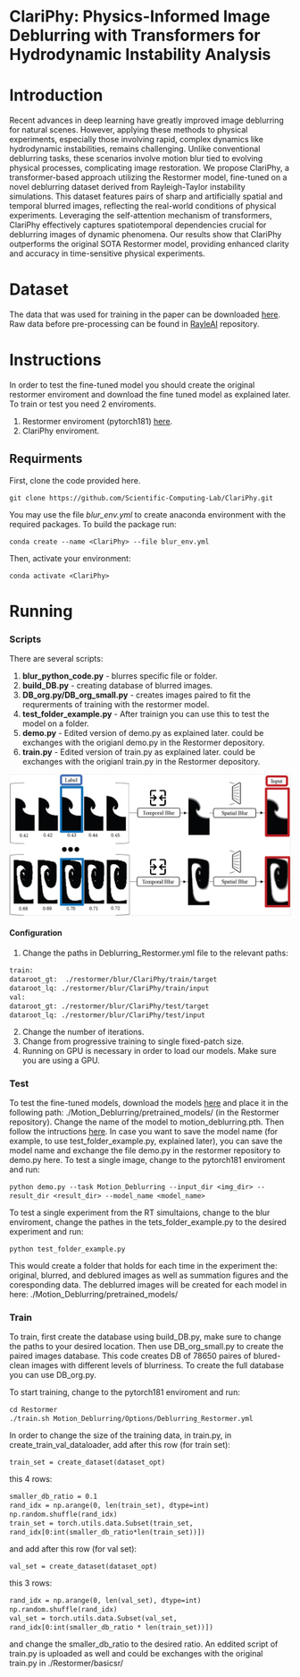 # ClariPhy: Physics-Informed Image Deblurring with Transformers for Hydrodynamic Instability Analysis 

# Introduction
Recent advances in deep learning have greatly improved image deblurring for natural scenes. However, applying these methods to physical experiments, especially those involving rapid, complex dynamics like hydrodynamic instabilities, remains challenging. Unlike conventional deblurring tasks, these scenarios involve motion blur tied to evolving physical processes, complicating image restoration. We propose ClariPhy, a transformer-based approach utilizing the Restormer model, fine-tuned on a novel deblurring dataset derived from Rayleigh-Taylor instability simulations. This dataset features pairs of sharp and artificially spatial and temporal blurred images, reflecting the real-world conditions of physical experiments. Leveraging the self-attention mechanism of transformers, ClariPhy effectively captures spatiotemporal dependencies crucial for deblurring images of dynamic phenomena. Our results show that ClariPhy outperforms the original SOTA Restormer model, providing enhanced clarity and accuracy in time-sensitive physical experiments.

# Dataset
The data that was used for training in the paper can be downloaded [here](https://drive.google.com/file/d/1m2d1-AW6ZCpkUjKoWj4McXcqB1HeH5DK/view?usp=sharing).
Raw data before pre-processing can be found in [RayleAI](https://github.com/Scientific-Computing-Lab/SimulAI) repository.

# Instructions
In order to test the fine-tuned model you should create the original restormer enviroment and download the fine tuned model as explained later.
To train or test you need 2 enviroments. 
1. Restormer enviroment (pytorch181) [here](https://github.com/swz30/Restormer/blob/main/INSTALL.md#installation).
2. ClariPhy enviroment.
   
## Requirments
First, clone the code provided here.
```
git clone https://github.com/Scientific-Computing-Lab/ClariPhy.git
```
You may use the file *blur_env.yml* to create anaconda environment with the required packages. To build the package run:
```
conda create --name <ClariPhy> --file blur_env.yml
```
Then, activate your environment:
```
conda activate <ClariPhy>
```

# Running

### Scripts
There are several scripts:
1. **blur_python_code.py** - blurres specific file or folder.
2. **build_DB.py** - creating database of blurred images.
3. **DB_org.py/DB_org_small.py** - creates images paired to fit the requrerments of training with the restormer model.
4. **test_folder_example.py** - After trainign you can use this to test the model on a folder.
5. **demo.py** - Edited version of demo.py as explained later. could be exchanges with the origianl demo.py in the Restormer depository.
6. **train.py** - Edited version of train.py as explained later. could be exchanges with the origianl train.py in the Restormer depository.
   
![](images/data_preprocess.PNG)

#### Configuration
1. Change the paths in Deblurring_Restormer.yml file to the relevant paths:
```
train:
dataroot_gt:  ./restormer/blur/ClariPhy/train/target
dataroot_lq: ./restormer/blur/ClariPhy/train/input
val:
dataroot_gt: ./restormer/blur/ClariPhy/test/target
dataroot_lq: ./restormer/blur/ClariPhy/test/input
```
2. Change the number of iterations.
3. Change from progressive training to single fixed-patch size.
4. Running on GPU is necessary in order to load our models. Make sure you are using a GPU.

### Test
To test the fine-tuned models, download the models [here](https://drive.google.com/drive/folders/1daqm3VdqUUWxvqipqGbqQLCAGlrj80A7) and place it in the following path: ./Motion_Deblurring/pretrained_models/ (in the Restormer repository). Change the name of the model to  motion_deblurring.pth. Then follow the intructions [here](https://github.com/swz30/Restormer/blob/main/Motion_Deblurring/README.md#testing-on-gopro-dataset).
In case you want to save the model name (for example, to use test_folder_example.py, explained later), you can save the model name and exchange the file demo.py in the restormer repository to demo.py here. 
To test a single image, change to the pytorch181 enviroment and run:
```
python demo.py --task Motion_Deblurring --input_dir <img_dir> --result_dir <result_dir> --model_name <model_name>
```

To test a single experiment from the RT simultaions, change to the blur enviroment, change the pathes in the tets_folder_example.py to the desired experiment and run:
```
python test_folder_example.py
```
This would create a folder that holds for each time in the experiment the: original, blurred, and deblured images as well as summation figures and the coresponding data. The deblurred images will be created for each model in here: ./Motion_Deblurring/pretrained_models/ 

### Train
To train, first create the database using build_DB.py, make sure to change the paths to your desired location.
Then use DB_org_small.py to create the paired images database. This code creates DB of 78650 paires of blured-clean images with different levels of blurriness. To create the full database you can use DB_org.py.

To start training, change to the pytorch181 enviroment and run:
```
cd Restormer
./train.sh Motion_Deblurring/Options/Deblurring_Restormer.yml
```

In order to change the size of the training data, in train.py, in create_train_val_dataloader, add after this row (for train set):

```
train_set = create_dataset(dataset_opt)
```
this 4 rows:
```
smaller_db_ratio = 0.1
rand_idx = np.arange(0, len(train_set), dtype=int)
np.random.shuffle(rand_idx)
train_set = torch.utils.data.Subset(train_set, rand_idx[0:int(smaller_db_ratio*len(train_set))])
```


and add after this row (for val set):
```
val_set = create_dataset(dataset_opt)
```
this 3 rows:
```
rand_idx = np.arange(0, len(val_set), dtype=int)
np.random.shuffle(rand_idx)
val_set = torch.utils.data.Subset(val_set, rand_idx[0:int(smaller_db_ratio * len(train_set))])
```

and change the smaller_db_ratio to the desired ratio.
An eddited script of train.py is uploaded as well and could be exchanges with the original train.py in ./Restormer/basicsr/
